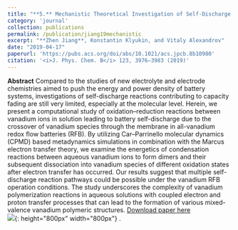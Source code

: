 ```yaml
---
title: "**5.** Mechanistic Theoretical Investigation of Self-Discharge Reactions in a Vanadium Redox Flow Battery"
category: 'journal'
collection: publications
permalink: /publication/jiang19mechanistic
excerpt: "**Zhen Jiang**, Konstantin Klyukin, and Vitaly Alexandrov"
date: "2019-04-17"
paperurl: 'https://pubs.acs.org/doi/abs/10.1021/acs.jpcb.8b10980'
citation: '<i>J. Phys. Chem. B</i> 123, 3976–3983 (2019)'
---
```

**Abstract** Compared to the studies of new electrolyte and electrode chemistries aimed to push the energy and power density of battery systems, investigations of self-discharge reactions contributing to capacity fading are still very limited, especially at the molecular level. Herein, we present a computational study of oxidation–reduction reactions between vanadium ions in solution leading to battery self-discharge due to the crossover of vanadium species through the membrane in all-vanadium redox flow batteries (RFB). By utilizing Car–Parrinello molecular dynamics (CPMD) based metadynamics simulations in combination with the Marcus electron transfer theory, we examine the energetics of condensation reactions between aqueous vanadium ions to form dimers and their subsequent dissociation into vanadium species of different oxidation states after electron transfer has occurred. Our results suggest that multiple self-discharge reaction pathways could be possible under the vanadium RFB operation conditions. The study underscores the complexity of vanadium polymerization reactions in aqueous solutions with coupled electron and proton transfer processes that can lead to the formation of various mixed-valence vanadium polymeric structures.
[Download paper here](https://github.com/ZhenJiang16/personal/tree/master/files/jiang19mechanistic.pdf)
</br>![]({{site.baseurl}}/images/jiang19mechanistic.gif){: height="800px" width="800px"} .
